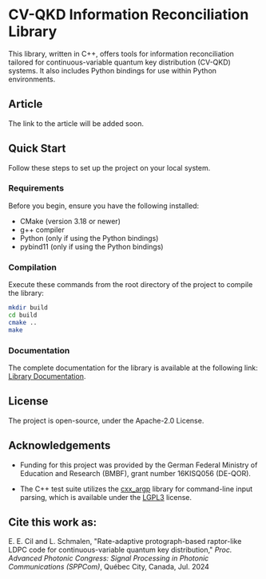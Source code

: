 # CV-QKD Information Reconciliation Library

This library, written in C++, offers tools for information reconciliation tailored for continuous-variable quantum key distribution (CV-QKD) systems. It also includes Python bindings for use within Python environments.

## Article

The link to the article will be added soon.

## Quick Start

Follow these steps to set up the project on your local system.

### Requirements

Before you begin, ensure you have the following installed:
- CMake (version 3.18 or newer)
- g++ compiler
- Python (only if using the Python bindings)
- pybind11 (only if using the Python bindings)

### Compilation

Execute these commands from the root directory of the project to compile the library:

```sh
mkdir build
cd build
cmake ..
make
```

### Documentation

The complete documentation for the library is available at the following link: [Library Documentation](https://information-reconciliation-for-cv-qkd.readthedocs.io/).

## License

The project is open-source, under the Apache-2.0 License.

## Acknowledgements

- Funding for this project was provided by the German Federal Ministry of Education and Research (BMBF), grant number 16KISQ056 (DE-QOR).

- The C++ test suite utilizes the [cxx_argp](https://github.com/pboettch/cxx_argp) library for command-line input parsing, which is available under the [LGPL3](https://www.gnu.org/licenses/lgpl-3.0.html) license. 


## Cite this work as:
E. E. Cil and L. Schmalen, "Rate-adaptive protograph-based raptor-like LDPC code for continuous-variable quantum key distribution," *Proc. Advanced Photonic Congress: Signal Processing in Photonic Communications (SPPCom)*, Québec City, Canada, Jul. 2024
